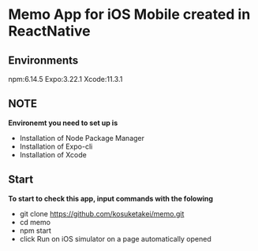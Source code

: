 # Memo App for iOS Mobile created in ReactNative
## Environments
npm:6.14.5
Expo:3.22.1
Xcode:11.3.1
## NOTE
__Environemt you need to set up is__
- Installation of Node Package Manager
- Installation of Expo-cli
- Installation of Xcode
## Start
__To start to check this app, input commands with the folowing__
- git clone https://github.com/kosuketakei/memo.git
- cd memo
- npm start 
- click Run on iOS simulator on a page automatically opened

